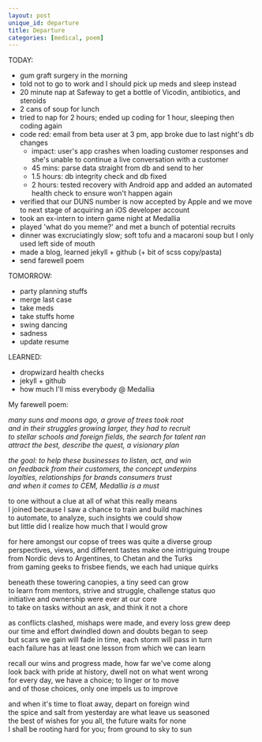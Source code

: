 ```yaml
---
layout: post
unique_id: departure
title: Departure
categories: [medical, poem]
---
```


TODAY:
* gum graft surgery in the morning
* told not to go to work and I should pick up meds and sleep instead
* 20 minute nap at Safeway to get a bottle of Vicodin, antibiotics, and steroids
* 2 cans of soup for lunch
* tried to nap for 2 hours; ended up coding for 1 hour, sleeping then coding again
* code red: email from beta user at 3 pm, app broke due to last night's db changes
  * impact: user's app crashes when loading customer responses and she's unable to continue a live conversation with a customer
  * 45 mins: parse data straight from db and send to her
  * 1.5 hours: db integrity check and db fixed
  * 2 hours: tested recovery with Android app and added an automated health check to ensure won't happen again
* verified that our DUNS number is now accepted by Apple and we move to next stage of acquiring an iOS developer account
* took an ex-intern to intern game night at Medallia
* played 'what do you meme?' and met a bunch of potential recruits
* dinner was excruciatingly slow; soft tofu and a macaroni soup but I only used left side of mouth
* made a blog, learned jekyll + github (+ bit of scss copy/pasta)
* send farewell poem

TOMORROW:
* party planning stuffs
* merge last case
* take meds
* take stuffs home
* swing dancing
* sadness
* update resume

LEARNED:
* dropwizard health checks
* jekyll + github
* how much I'll miss everybody @ Medallia

My farewell poem:

*many suns and moons ago, a grove of trees took root<br>
and in their struggles growing larger, they had to recruit<br>
to stellar schools and foreign fields, the search for talent ran<br>
attract the best, describe the quest, a visionary plan*

*the goal: to help these businesses to listen, act, and win<br>
on feedback from their customers, the concept underpins<br>
loyalties, relationships for brands consumers trust<br>
and when it comes to CEM, Medallia is a must*

to one without a clue at all of what this really means<br>
I joined because I saw a chance to train and build machines<br>
to automate, to analyze, such insights we could show<br>
but little did I realize how much that I would grow

for here amongst our copse of trees was quite a diverse group<br>
perspectives, views, and different tastes make one intriguing troupe<br>
from Nordic devs to Argentines, to Chetan and the Turks<br>
from gaming geeks to frisbee fiends, we each had unique quirks

beneath these towering canopies, a tiny seed can grow<br>
to learn from mentors, strive and struggle, challenge status quo<br>
initiative and ownership were ever at our core<br>
to take on tasks without an ask, and think it not a chore

as conflicts clashed, mishaps were made, and every loss grew deep<br>
our time and effort dwindled down and doubts began to seep<br>
but scars we gain will fade in time, each storm will pass in turn<br>
each failure has at least one lesson from which we can learn

recall our wins and progress made, how far we've come along<br>
look back with pride at history, dwell not on what went wrong<br>
for every day, we have a choice; to linger or to move<br>
and of those choices, only one impels us to improve

and when it's time to float away, depart on foreign wind<br>
the spice and salt from yesterday are what leave us seasoned<br>
the best of wishes for you all, the future waits for none<br>
I shall be rooting hard for you; from ground to sky to sun
